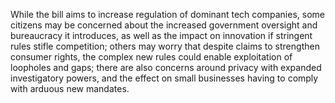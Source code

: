 While the bill aims to increase regulation of dominant tech companies, some citizens may be concerned about the increased government oversight and bureaucracy it introduces, as well as the impact on innovation if stringent rules stifle competition; others may worry that despite claims to strengthen consumer rights, the complex new rules could enable exploitation of loopholes and gaps; there are also concerns around privacy with expanded investigatory powers, and the effect on small businesses having to comply with arduous new mandates.

